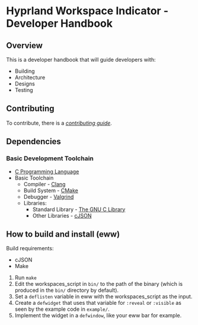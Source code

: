 # Hyprland Workspace Indicator - Developer Handbook 

## Overview

This is a developer handbook that will guide developers with:

- Building
- Architecture
- Designs
- Testing

## Contributing

To contribute, there is a [*contributing guide*](CONTRIBUTING.md).

## Dependencies

### Basic Development Toolchain

- [C Programming Language](https://www.c-language.org/)
- Basic Toolchain
	- Compiler - [Clang](https://clang.llvm.org/)
	- Build System - [CMake](https://cmake.org/)
	- Debugger - [Valgrind](https://valgrind.org/)
	- Libraries:
		- Standard Library - [The GNU C Library](https://www.gnu.org/software/libc/)
		- Other Libraries - [cJSON](https://github.com/DaveGamble/cJSON)

## How to build and install (eww)

Build requirements:

- cJSON
- Make

1. Run `make`
2. Edit the workspaces_script in `bin/` to the path of the binary (which is produced in the `bin/` directory by default).
3. Set a `deflisten` variable in eww with the workspaces_script as the input.
4. Create a `defwidget` that uses that variable for `:reveal` or `:visible` as seen by the example code in `example/`.
5. Implement the widget in a `defwindow`, like your eww bar for example.
